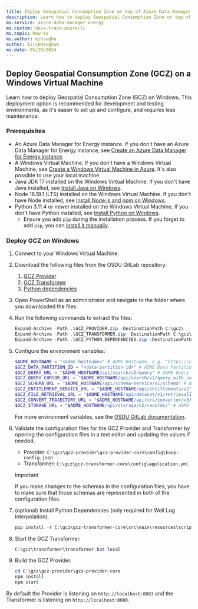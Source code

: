 ```yaml
---
title: Deploy Geospatial Consumption Zone on top of Azure Data Manager for Energy using Azure portal
description: Learn how to deploy Geospatial Consumption Zone on top of your Azure Data Manager for Energy instance using the Azure portal.
ms.service: azure-data-manager-energy
ms.custom: devx-track-azurecli
ms.topic: how-to
ms.author: eihaugho
author: EirikHaughom
ms.date: 05/30/2024
---
```


## Deploy Geospatial Consumption Zone (GCZ) on a Windows Virtual Machine

Learn how to deploy Geospatial Consumption Zone (GCZ) on Windows. This deployment option is recommended for development and testing environments, as it's easier to set up and configure, and requires less maintenance.

### Prerequisites

- An Azure Data Manager for Energy instance. If you don't have an Azure Data Manager for Energy instance, see [Create an Azure Data Manager for Energy instance](../../../quickstart-create-microsoft-energy-data-services-instance.md).
- A Windows Virtual Machine. If you don't have a Windows Virtual Machine, see [Create a Windows Virtual Machine in Azure](/azure/virtual-machines/windows/quick-create-portal). It's also possible to use your local machine.
- Java JDK 17 installed on the Windows Virtual Machine. If you don't have Java installed, see [Install Java on Windows](https://adoptium.net/temurin/releases/?version=17).
- Node 18.19.1 (LTS) installed on the Windows Virtual Machine. If you don't have Node installed, see [Install Node.js and npm on Windows](https://nodejs.org/en/blog/release/v18.19.1).
- Python 3.11.4 or newer installed on the Windows Virtual Machine. If you don't have Python installed, see [Install Python on Windows](https://www.python.org/downloads/).
    - Ensure you add `pip` during the installation process. If you forget to add `pip`, you can [install it manually](https://pip.pypa.io/en/stable/installation/).

### Deploy GCZ on Windows

1. Connect to your Windows Virtual Machine.
1. Download the following files from the OSDU GitLab repository:
    1. [GCZ Provider](https://community.opengroup.org/api/v4/projects/528/jobs/artifacts/master/download?job=build-provider)
    1. [GCZ Transformer](https://community.opengroup.org/api/v4/projects/528/jobs/artifacts/master/download?job=build-transformer)
    1. [Python dependencies](https://community.opengroup.org/api/v4/projects/528/jobs/artifacts/master/download?job=build-python-dependencies)
1. Open PowerShell as an administrator and navigate to the folder where you downloaded the files.
1. Run the following commands to extract the files:

    ```powershell
    Expand-Archive -Path .\GCZ_PROVIDER.zip -DestinationPath C:\gcz\
    Expand-Archive -Path .\GCZ_TRANSFORMER.zip -DestinationPath C:\gcz\
    Expand-Archive -Path .\GCZ_PYTHON_DEPENDENCIES.zip -DestinationPath C:\gcz\
    ```

1. Configure the environment variables:

    ```powershell
    $ADME_HOSTNAME = "<adme-hostname>" # ADME Hostname, e.g. "https://contoso.energy.azure.com"
    $GCZ_DATA_PARTITION_ID = "<data-partition-id>" # ADME Data Partition ID, e.g. "opendes"
    $GCZ_QUERY_URL = "$ADME_HOSTNAME/api/search/v2/query" # ADME Query Endpoint
    $GCZ_QUERY_CURSOR_URL = "$ADME_HOSTNAME/api/search/v2/query_with_cursor" # ADME Query with Cursor Endpoint
    $GCZ_SCHEMA_URL = "$ADME_HOSTNAME/api/schema-service/v1/schema" # ADME Schema Endpoint
    $GCZ_ENTITLEMENT_SERVICE_URL = "$ADME_HOSTNAME/api/entitlements/v2" # ADME Entitlement Service Endpoint
    $GCZ_FILE_RETRIEVAL_URL = "$ADME_HOSTNAME/api/dataset/v1/retrievalInstructions" # ADME File Retrieval Endpoint
    $GCZ_CONVERT_TRAJECTORY_URL = "$ADME_HOSTNAME/api/crs/converter/v3/convertTrajectory" # ADME Convert Trajectory Endpoint
    $GCZ_STORAGE_URL = "$ADME_HOSTNAME/api/storage/v2/records/" # ADME Storage Endpoint
    ```

    For more environment variables, see the [OSDU GitLab documentation](https://community.opengroup.org/osdu/platform/consumption/geospatial/-/blob/master/docs/deployment/environment_variables.md).

1. Validate the configuration files for the GCZ Provider and Transformer by opening the configuration files in a text editor and updating the values if needed.
    - Provider: `C:\gcz\gcz-provider\gcz-provider-core\config\koop-config.json`
    - Transformer: `C:\gcz\gcz-transformer-core\config\application.yml`

    > [!IMPORTANT]
    > If you make changes to the schemas in the configuration files, you have to make sure that those schemas are represented in both of the configuration files.

1. (optional) Install Python Dependencies (only required for Well Log Interpolation).

    ```powershell
    pip install -r C:\gcz\gcz-transformer-core\src\main\resources\script\requirements.txt --no-index --find-links python-dependencies
    ```

1. Start the GCZ Transformer.

    ```powershell
    C:\gcz\transformer\transformer.bat local
    ```

1. Build the GCZ Provider.

    ```powershell
    cd C:\gcz\gcz-provider\gcz-provider-core
    npm install
    npm start
    ```

By default the Provider is listening on `http://localhost:8083` and the Transformer is listening on `http://localhost:8080`.